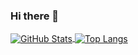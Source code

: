 ### Hi there 👋

<!--
**DQ0408/DQ0408** is a ✨ _special_ ✨ repository because its `README.md` (this file) appears on your GitHub profile.

Here are some ideas to get you started:

- 🔭 I’m currently working on ...
- 🌱 I’m currently learning ...
- 👯 I’m looking to collaborate on ...
- 🤔 I’m looking for help with ...
- 💬 Ask me about ...
- 📫 How to reach me: ...
- 😄 Pronouns: ...
- ⚡ Fun fact: ...
-->

<a href="https://github.com/DQ0408">
  <img align="center" alt="GitHub Stats" src="https://github-readme-stats.vercel.app/api?username=DQ0408&show_icons=true&include_all_commits=true" />
</a>

<a href="https://github.com/DQ0408">
  <img align="center" alt="Top Langs" src="https://github-readme-stats.vercel.app/api/top-langs/?username=DQ0408&hide=java,javascript,html&layout=compact&langs_count=6&exclude_repo=undergrad" />
</a>
